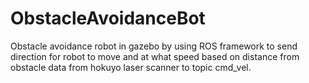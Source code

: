 # ObstacleAvoidanceBot
Obstacle avoidance robot in gazebo by using ROS framework to send direction for robot to move and at what speed based on distance from obstacle data from hokuyo laser scanner to topic cmd_vel. 
